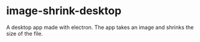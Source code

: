 # image-shrink-desktop
A desktop app made with electron. The app takes an image and shrinks the size of the file.
